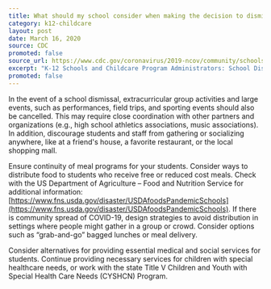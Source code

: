 ```yaml
---
title: What should my school consider when making the decision to dismiss classes?
category: k12-childcare
layout: post
date: March 16, 2020
source: CDC
promoted: false
source_url: https://www.cdc.gov/coronavirus/2019-ncov/community/schools-childcare/schools-faq.html
excerpt: "K-12 Schools and Childcare Program Administrators: School Dismissals"
promoted: false
---
```


In the event of a school dismissal, extracurricular group activities and large events, such as performances, field trips, and sporting events should also be cancelled. This may require close coordination with other partners and organizations (e.g., high school athletics associations, music associations). In addition, discourage students and staff from gathering or socializing anywhere, like at a friend's house, a favorite restaurant, or the local shopping mall.

Ensure continuity of meal programs for your students. Consider ways to distribute food to students who receive free or reduced cost meals. Check with the US Department of Agriculture – Food and Nutrition Service for additional information: [https://www.fns.usda.gov/disaster/USDAfoodsPandemicSchools](https://www.fns.usda.gov/disaster/USDAfoodsPandemicSchools). If there is community spread of COVID-19, design strategies to avoid distribution in settings where people might gather in a group or crowd. Consider options such as “grab-and-go” bagged lunches or meal delivery.

Consider alternatives for providing essential medical and social services for students. Continue providing necessary services for children with special healthcare needs, or work with the state Title V Children and Youth with Special Health Care Needs (CYSHCN) Program.
